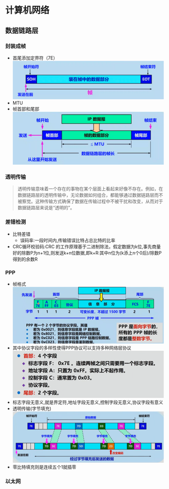 # 计算机网络

## 数据链路层

### 封装成帧

- 首尾添加定界符（7E）
![alt text](images/计算机网络/image-1.png)
- MTU
- 帧首部和尾部
![alt text](images/计算机网络/image.png)

### 透明传输

>透明传输意味着一个存在的事物在某个层面上看起来好像不存在。例如，在数据链路层的透明传输中，无论数据如何组合，都能够通过数据链路层而不被察觉。这种传输方式确保了数据在传输过程中不被干扰和改变，从而对于数据链路层来说是“透明的”。

### 差错检测

- 比特差错
  - 误码率:一段时间内,传输错误比特占总比特的比率
- CRC循环校验码:CRC 的工作原理基于二进制除法，假定数据为k位,事先商量好的除数P为n+1位,则发送k+n位数据,即k+R:其中n位为(k添上n个0后)/除数P得到的余数R

### PPP

- 帧格式
![alt text](images/计算机网络/image-2.png)
- 其中协议字段的多样性使得PPP协议可以支持多种网络层协议
![alt text](images/计算机网络/image-3.png)
- 标志字段无意义,就是界定符,地址字段无意义,控制字段无意义,协议字段有意义
- 透明传输(字节填充)
![alt text](images/计算机网络/image-4.png)
- 零比特填充则是连续五个1就插零

### 以太网


